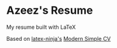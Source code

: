 # Azeez's Resume

My resume built with LaTeX

Based on [latex-ninja's](https://github.com/latex-ninja) [Modern Simple CV](https://github.com/latex-ninja/modern-simple-cv/tree/master)
